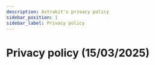 ```yaml
---
description: Astrakit's privacy policy
sidebar_position: 1
sidebar_label: Privacy policy
---
```

# Privacy policy (15/03/2025)
